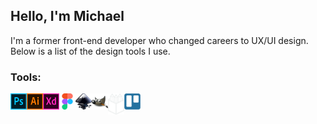 ## Hello, I'm Michael
I'm a former front-end developer who changed careers to UX/UI design.
Below is a list of the design tools I use.

### Tools:

<img align="left" alt="Adobe Photoshop" width="26px" src="https://github.com/starcorelabs/starcorelabs/blob/master/photoshop.svg" />
<img align="left" alt="Adobe Illustrator" width="26px" src="https://github.com/starcorelabs/starcorelabs/blob/master/illustrator.svg" />
<img align="left" alt="Adobe XD" width="26px" src="https://github.com/starcorelabs/starcorelabs/blob/master/xd.svg" />
<img align="left" alt="Figma" width="26px" src="https://github.com/starcorelabs/starcorelabs/blob/master/figma.svg" />
<img align="left" alt="Inkscape" width="26px" src="https://github.com/starcorelabs/starcorelabs/blob/master/inkscape.svg" />
<img align="left" alt="Gimp" width="26px" src="https://github.com/starcorelabs/starcorelabs/blob/master/gimp.svg" />
<img align="left" alt="PenPot" width="26px" src="https://github.com/starcorelabs/starcorelabs/blob/master/penpot-light.png" />
<img align="left" alt="Trello" width="26px" src="https://github.com/starcorelabs/starcorelabs/blob/master/trello.svg" />

<br />

